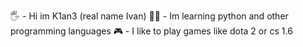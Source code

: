 🖐 - Hi im K1an3 (real name Ivan)
👨‍🎓 - Im learning python and other programming languages
🎮 - I like to play games like dota 2 or cs 1.6
